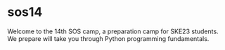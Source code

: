 # sos14
Welcome to the 14th SOS camp, a preparation camp for SKE23 students. We prepare  will take you through Python programming fundamentals.
